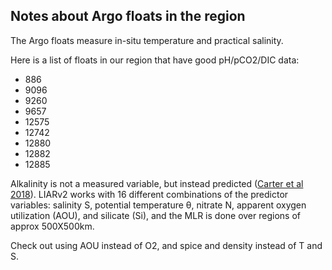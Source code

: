 ## Notes about Argo floats in the region

The Argo floats measure in-situ temperature and practical salinity. 

Here is a list of floats in our region that have good pH/pCO2/DIC data:
- 886
- 9096
- 9260
- 9657
- 12575
- 12742
- 12880
- 12882
- 12885

Alkalinity is not a measured variable, but instead predicted ([Carter et al 2018](https://aslopubs.onlinelibrary.wiley.com/doi/10.1002/lom3.10232)). LIARv2 works with 16 different combinations of the predictor variables: salinity S, potential temperature θ, nitrate N, apparent oxygen utilization (AOU), and silicate (Si), and the MLR is done over regions of approx 500X500km.

Check out using AOU instead of O2, and spice and density instead of T and S.
